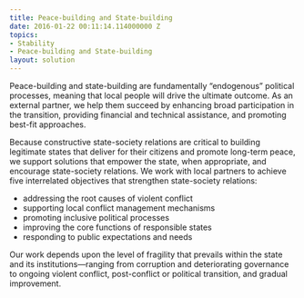 ```yaml
---
title: Peace-building and State-building
date: 2016-01-22 00:11:14.114000000 Z
topics:
- Stability
- Peace-building and State-building
layout: solution
---
```


Peace-building and state-building are fundamentally “endogenous” political processes, meaning that local people will drive the ultimate outcome. As an external partner, we help them succeed by enhancing broad participation in the transition, providing financial and technical assistance, and promoting best-fit approaches.

Because constructive state-society relations are critical to building legitimate states that deliver for their citizens and promote long-term peace, we support solutions that empower the state, when appropriate, and encourage state-society relations. We work with local partners to achieve five interrelated objectives that strengthen state-society relations:

* addressing the root causes of violent conflict
* supporting local conflict management mechanisms
* promoting inclusive political processes
* improving the core functions of responsible states
* responding to public expectations and needs

Our work depends upon the level of fragility that prevails within the state and its institutions—ranging from corruption and deteriorating governance to ongoing violent conflict, post-conflict or political transition, and gradual improvement.
